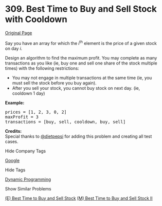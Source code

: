 # 309. Best Time to Buy and Sell Stock with Cooldown

[Original Page](https://leetcode.com/problems/best-time-to-buy-and-sell-stock-with-cooldown/)

Say you have an array for which the _i_<sup>th</sup> element is the price of a given stock on day _i_.

Design an algorithm to find the maximum profit. You may complete as many transactions as you like (ie, buy one and sell one share of the stock multiple times) with the following restrictions:

*   You may not engage in multiple transactions at the same time (ie, you must sell the stock before you buy again).
*   After you sell your stock, you cannot buy stock on next day. (ie, cooldown 1 day)

**Example:**  

<pre>prices = [1, 2, 3, 0, 2]
maxProfit = 3
transactions = [buy, sell, cooldown, buy, sell]
</pre>

**Credits:**  
Special thanks to [@dietpepsi](https://leetcode.com/discuss/user/dietpepsi) for adding this problem and creating all test cases.

<div>

<div id="company_tags" class="btn btn-xs btn-warning">Hide Company Tags</div>

<span class="hidebutton" style="display: inline;">[Google](/company/google/)</span></div>

<div>

<div id="tags" class="btn btn-xs btn-warning">Hide Tags</div>

<span class="hidebutton" style="display: inline;">[Dynamic Programming](/tag/dynamic-programming/)</span></div>

<div>

<div id="similar" class="btn btn-xs btn-warning">Show Similar Problems</div>

<span class="hidebutton">[(E) Best Time to Buy and Sell Stock](/problems/best-time-to-buy-and-sell-stock/) [(M) Best Time to Buy and Sell Stock II](/problems/best-time-to-buy-and-sell-stock-ii/)</span></div>
